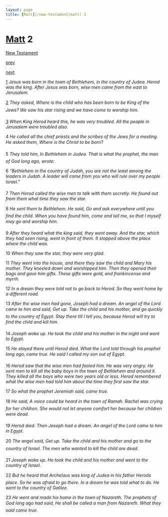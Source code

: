 ```yaml
---
layout: page
title: [Matt](/new-testament/matt) 2
---
```


# [Matt](/new-testament/matt) 2

[New Testament](/new-testament)


[prev](/new-testament/matt/matt-1.html)


[next](/new-testament/matt/matt-3.html)

[1](https://reddit.com/75o4tk) _Jesus was born in the town of Bethlehem, in the country of Judea. Herod was the king.  After Jesus was born, wise men came from the east to Jerusalem._

[2](https://reddit.com/75o4tl) _They asked, Where is the child who has been born to be King of the Jews? We saw his star rising and we have come to worship him._

[3](https://reddit.com/75o4to) _When King Herod heard this, he was very troubled. All the people in Jerusalem were troubled also._

4 _He called all the chief priests and the scribes of the Jews for a meeting. He asked them,  Where is the Christ to be born?_

5 _They told him, In Bethlehem in Judea. That is what the prophet, the man of God long ago, wrote:_

6 _"Bethlehem in the country of Judah, you are not the least among the leaders in Judah. A leader will come from you who will rule over my people Israel." _

7 _Then Herod called the wise men to talk with them secretly. He found out from them what time they saw the star._

8 _He sent them to Bethlehem. He said, Go and ask everywhere until you find the child.  When you have found him, come and tell me, so that I myself may go and worship him._

9 _After they heard what the king said, they went away. And the star, which they had seen rising, went in front of them. It stopped above the place where the child was._

10 _When they saw the star, they were very glad._

11 _They went into the house, and there they saw the child and Mary his mother. They kneeled down and worshipped him. Then they opened their bags and gave him gifts.  These gifts were gold, and frankincense and myrrh._

12 _In a dream they were told not to go back to Herod. So they went home by a different road._

13 _After the wise men had gone, Joseph had a dream. An angel of the Lord came to him and said, Get up. Take the child and his mother, and go quickly to the country of Egypt. Stay there till I tell you, because Herod will try to find the child and kill him._

14 _Joseph woke up. He took the child and his mother in the night and went to Egypt._

15 _He stayed there until Herod died. What the Lord told through his prophet long ago, came true. He said I called my son out of Egypt._

16 _Herod saw that the wise men had fooled him. He was very angry. He sent men to kill all the baby boys in the town of Bethlehem and around it. They killed all the boys who were two years old or less. Herod remembered what the wise men had told him about the time they first saw the star._

17 _So what the prophet Jeremiah said, came true._

18 _He said, A voice could be heard in the town of Ramah. Rachel was crying for her children. She would not let anyone comfort her because her children were dead._

19 _Herod died. Then Joseph had a dream. An angel of the Lord came to him in Egypt._

20 _The angel said, Get up. Take the child and his mother and go to the country of Israel.  The men who wanted to kill the child are dead._

21 _Joseph woke up. He took the child and his mother and went to the country of Israel._

22 _But he heard that Archelaus was king of Judea in his father Herods place. So he was afraid to go there. In a dream he was told what to do. He went to the country of Galilee._

23 _He went and made his home in the town of Nazareth. The prophets of God long ago had said, He shall be called a man from Nazareth. What they said came true._

